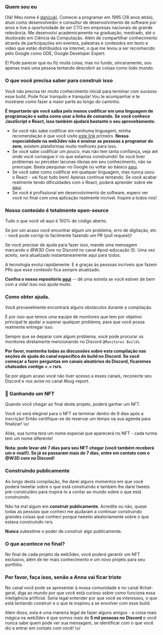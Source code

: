 
### Quem sou eu

Olá! Meu nome é [danicuki](https://twitter.com/danicuki). Comecei a programar em 1995 (28 anos atrás), atuei como desenvolvedor e consultor de desenvolvimento de software por anos e tive a oportunidade de ser CTO em empresas nacionais de grande relevância. Me desenvolvi academicamente na graduação, mestrado, até o doutorado em Ciência da Computação. Além de compartilhar conhecimento através de participações em eventos, palestras e conteúdos em texto e vídeo que estão distribuidos na internet, o que me levou a ser reconhecido pelo Google como GDE, Google Developer Expert.

É! Pode parecer que eu fiz muita coisa, mas no fundo, sinceramente, sou apenas mais uma pessoa tentando descobrir as coisas como todo mundo.

### O que você precisa saber para construir isso

Você não precisa ter *muito* conhecimento inicial para terminar com sucesso esse build. Pode ficar tranquilo e tranquila! Vou te acompanhar e te mostrarei como fazer a maior parte ao longo do caminho.

**É importante qie você saiba pelo menos codificar em uma linguagem de programação e saiba como usar a linha de comando. Se você conhece JavaScript e React, isso também ajudará bastante o seu aproveitamento.**

- Se você não sabe codificar em nenhuma linguagem, minha recomendação é que você visite [este link](https://www.freecodecamp.org/portuguese/) primeiro. **Nossa especialidade na web3dev não é ensinar as pessoas a programar do zero**, existem plataformas muito melhores para isso.
- Se você sabe codificar um *pouco*, mas não tem tanta confiança, veja até onde você consegue ir no que estamos construindo! Se você tiver problemas ou perceber lacunas óbvias em seu conhecimento, não se preocupe. Basta pesquisar no Google ou voltar ao básico [aqui](https://www.freecodecamp.org/portuguese/).
- Se você sabe como codificar em qualquer linguagem, mas nunca usou o React - vai ficar tudo bem! Apenas continue tentando. Se você acabar realmente tendo dificuldades com o React, poderá aprender sobre ele [aqui](https://www.youtube.com/watch?v=FXqX7oof0I4&list=PLnDvRpP8BneyVA0SZ2okm-QBojomniQVO).
- Se você é profissional em desenvolvimento de software, espero ver você no final com uma aplicação realmente incrível. Inspire a todos nós!

### Nosso conteúdo é totalmente open-source

Tudo o que você vê aqui é 100% de código aberto.

Se por um acaso você encontrar algum um problema, erro de digitação, etc - você pode corrigi-lo facilmente fazendo um PR (pull request)! 

Se você precisar de ajuda para fazer isso, mande uma mensagem marcando o *@W3D Core* no Discord no canal #pod-educação 😊. Uma vez aceito, será atualizado instantaneamente aqui para todos.

A tecnologia evolui rapidamente. E é graças às pessoas incríveis que fazem PRs que esse conteúdo fica sempre atualizado.

**Confira o nosso repositório [aqui](https://github.com/w3b3d3v/buildspace-projects/tree/web3dev-version)** -- dê uma estrela se você estiver de bem com a vida! Isso nos ajuda muito.

### Como obter ajuda.

Você provavelmente encontrará alguns obstáculos durante a compilação.

É por isso que temos uma equipe de monitores que tem por objetivo principal te ajudar a superar qualquer problema, para que você possa realmente entregar isso.

Sempre que se deparar com algum problema, você pode procurar os monitores diretamente mencionando no Discord `@Monitores Builds`.

**Por favor, mantenha todas as discussões sobre esta compilação nas seções de ajuda do canal específico do build no Discord. Se você começar a fazer perguntas em canais aleatórios do Discord, ficaremos chateados contigo <.< rsrs.**

Se por algum acaso você não tiver acesso a esses canais, reconecte seu Discord e nos avise no canal #bug-report.

### 💎 Ganhando um NFT

Quando você chegar ao final deste projeto, poderá ganhar um NFT.

Você só será elegível para o NFT se terminar dentro de 9 dias após a inscrição! Então certifique-se de reservar um tempo na sua agenda para finalizar! \o/

Aliás, sua turma terá um nome especial que aparecerá no NFT - cada turma tem um nome diferente!

**Nota: pode levar até 7 dias para seu NFT chegar (você também receberá um e-mail!). Se já se passaram mais de 7 dias, entre em contato com o @W3D core no Discord!**

### Construindo publicamente

Ao longo desta compilação, lhe darei alguns momentos em que você poderá tweetar sobre o que está construindo e também lhe darei tweets pré-construídos para inspirá-lo a contar ao mundo sobre o que está construindo.

Não há mal algum em **construir publicamente**. Acredite ou não, quase todas as pessoas que conheci me ajudaram a continuar construindo grandes coisas que conheci porque tweetei aleatoriamente sobre o que estava construindo rsrs. 

**Nunca** subestime o poder de construir algo publicamente.

### O que acontece no final?

No final de cada projeto da web3dev, você poderá garantir um NFT exclusivo, além de ter mais conhecimento e um novo projeto para seu portfólio.

### Por favor, faça isso, senão a Anna vai ficar triste

No canal você pode se apresentar à nossa comunidade e no canal #chat-geral, diga ao mundo por que você está curioso sobre como funciona essa inteligência artificial. Seria legal entender por que você se interessou, o que está tentando construir e o que te inspirou a se envolver com esse build.

Além disso, esta é uma maneira legal de fazer alguns amigos - a coisa mais mágica na web3dev é que somos mais de **5 mil pessoas no Discord** e você nunca sabe quem pode ver sua mensagem, se identificar com o que você diz e entrar em contato com você! \o/

